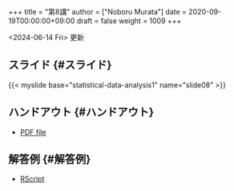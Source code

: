 +++
title = "第8講"
author = ["Noboru Murata"]
date = 2020-09-19T00:00:00+09:00
draft = false
weight = 1009
+++

<span class="timestamp-wrapper"><span class="timestamp">&lt;2024-06-14 Fri&gt; </span></span> 更新


## スライド {#スライド}

{{< myslide base="statistical-data-analysis1" name="slide08" >}}


## ハンドアウト {#ハンドアウト}

-   [PDF file](https://noboru-murata.github.io/statistical-data-analysis1/pdfs/slide08.pdf)


## 解答例 {#解答例}

-   [RScript](https://noboru-murata.github.io/statistical-data-analysis1/code/slide08.R)
